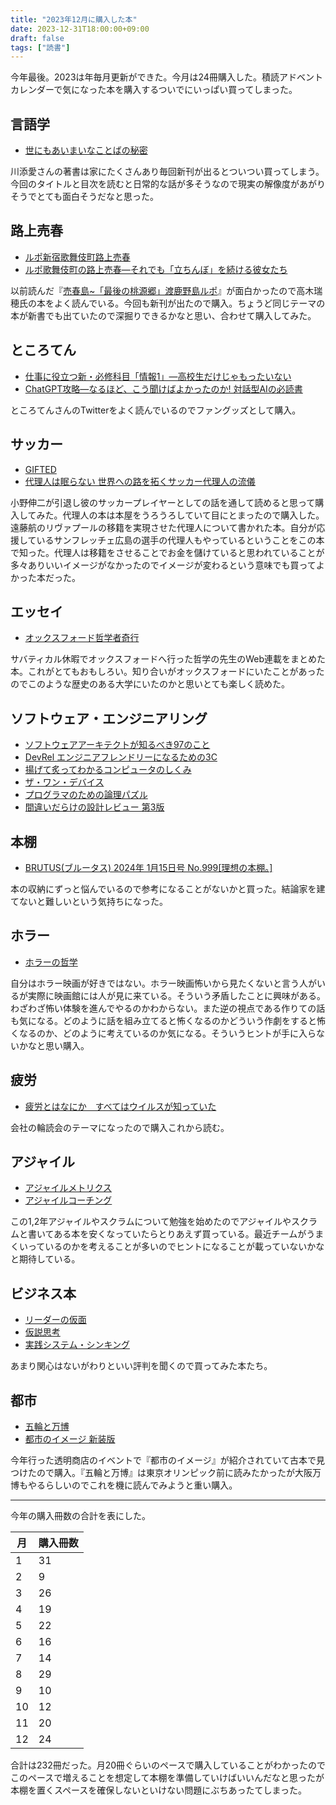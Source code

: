 ```yaml
---
title: "2023年12月に購入した本"
date: 2023-12-31T18:00:00+09:00
draft: false
tags: ["読書"]
---
```


今年最後。2023は年毎月更新ができた。今月は24冊購入した。積読アドベントカレンダーで気になった本を購入するついでにいっぱい買ってしまった。

## 言語学
- [世にもあいまいなことばの秘密](https://amzn.to/3H2IdDm)

川添愛さんの著書は家にたくさんあり毎回新刊が出るとついつい買ってしまう。今回のタイトルと目次を読むと日常的な話が多そうなので現実の解像度があがりそうでとても面白そうだなと思った。

## 路上売春
- [ルポ新宿歌舞伎町路上売春](https://amzn.to/48hVP9C)
- [ルポ歌舞伎町の路上売春―それでも「立ちんぼ」を続ける彼女たち](https://amzn.to/48FwB57)

以前読んだ『[売春島~「最後の桃源郷」渡鹿野島ルポ](https://amzn.to/47fIgpX)』が面白かったので高木瑞穂氏の本をよく読んでいる。今回も新刊が出たので購入。ちょうど同じテーマの本が新書でも出ていたので深掘りできるかなと思い、合わせて購入してみた。

## ところてん
- [仕事に役立つ新・必修科目「情報1」―高校生だけじゃもったいない](https://amzn.to/3vgfOam)
- [ChatGPT攻略―なるほど、こう聞けばよかったのか! 対話型AIの必読書](https://amzn.to/48yLWnO)

ところてんさんのTwitterをよく読んでいるのでファングッズとして購入。

## サッカー
- [GIFTED](https://amzn.to/41DYxUx)
- [代理人は眠らない 世界への路を拓くサッカー代理人の流儀](https://amzn.to/3RYHnxI)

小野伸二が引退し彼のサッカープレイヤーとしての話を通して読めると思って購入してみた。代理人の本は本屋をうろうろしていて目にとまったので購入した。遠藤航のリヴァプールの移籍を実現させた代理人について書かれた本。自分が応援しているサンフレッチェ広島の選手の代理人もやっているということをこの本で知った。代理人は移籍をさせることでお金を儲けていると思われていることが多々ありいいイメージがなかったのでイメージが変わるという意味でも買ってよかった本だった。

## エッセイ
- [オックスフォード哲学者奇行](https://amzn.to/3NNzWaa)

サバティカル休暇でオックスフォードへ行った哲学の先生のWeb連載をまとめた本。これがとてもおもしろい。知り合いがオックスフォードにいたことがあったのでこのような歴史のある大学にいたのかと思いとても楽しく読めた。

## ソフトウェア・エンジニアリング
- [ソフトウェアアーキテクトが知るべき97のこと](https://amzn.to/3vm0I31)
- [DevRel エンジニアフレンドリーになるための3C](https://amzn.to/3S0nKW1)
- [揚げて炙ってわかるコンピュータのしくみ](https://amzn.to/3RZ741a)
- [ザ・ワン・デバイス](https://amzn.to/48fTigl)
- [プログラマのための論理パズル](https://amzn.to/3vm0JUD)
- [間違いだらけの設計レビュー 第3版](https://amzn.to/4aFQgn5)

## 本棚
- [BRUTUS(ブルータス) 2024年 1月15日号 No.999[理想の本棚。]](https://amzn.to/3S15w6M)

本の収納にずっと悩んでいるので参考になることがないかと買った。結論家を建てないと難しいという気持ちになった。

## ホラー
- [ホラーの哲学](https://amzn.to/3RZ9i0y)

自分はホラー映画が好きではない。ホラー映画怖いから見たくないと言う人がいるが実際に映画館には人が見に来ている。そういう矛盾したことに興味がある。わざわざ怖い体験を進んでやるのかわからない。また逆の視点である作りての話も気になる。どのように話を組み立てると怖くなるのかどういう作劇をすると怖くなるのか、どのように考えているのか気になる。そういうヒントが手に入らないかなと思い購入。

## 疲労
- [疲労とはなにか　すべてはウイルスが知っていた](https://amzn.to/3TEAfI7)

会社の輪読会のテーマになったので購入これから読む。

## アジャイル
- [アジャイルメトリクス](https://amzn.to/3S0nSot)
- [アジャイルコーチング](https://amzn.to/4ayGW4B)

この1,2年アジャイルやスクラムについて勉強を始めたのでアジャイルやスクラムと書いてある本を安くなっていたらとりあえず買っている。最近チームがうまくいっているのかを考えることが多いのでヒントになることが載っていないかなと期待している。

## ビジネス本
- [リーダーの仮面](https://amzn.to/4aDdY3q)
- [仮説思考](https://amzn.to/4aGeBt6)
- [実践システム・シンキング](https://amzn.to/3vjAvlI)

あまり関心はないがわりといい評判を聞くので買ってみた本たち。

## 都市
- [五輪と万博](https://amzn.to/3S2swCz)
- [都市のイメージ 新装版](https://amzn.to/3TJhQtD)

今年行った透明商店のイベントで『都市のイメージ』が紹介されていて古本で見つけたので購入。『五輪と万博』は東京オリンピック前に読みたかったが大阪万博もやるらしいのでこれを機に読んでみようと重い購入。

---

今年の購入冊数の合計を表にした。

月 | 購入冊数
---|---
1|31
2|9
3|26
4|19
5|22
6|16
7|14
8|29
9|10
10|12
11|20
12|24

合計は232冊だった。月20冊ぐらいのペースで購入していることがわかったのでこのペースで増えることを想定して本棚を準備していけばいいんだなと思ったが本棚を置くスペースを確保しないといけない問題にぶちあったてしまった。
